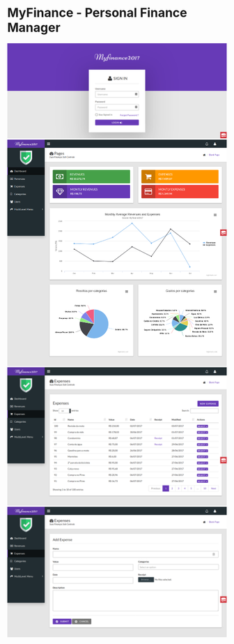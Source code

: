 # MyFinance - Personal Finance Manager

![alt text](https://raw.githubusercontent.com/michelmotta/myfinance/master/screenshots/page1.png)
![alt text](https://raw.githubusercontent.com/michelmotta/myfinance/master/screenshots/page2.png)
![alt text](https://raw.githubusercontent.com/michelmotta/myfinance/master/screenshots/page3.png)
![alt text](https://raw.githubusercontent.com/michelmotta/myfinance/master/screenshots/page4.png)
